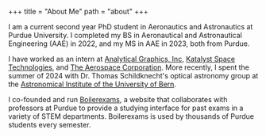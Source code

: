 +++
title = "About Me"
path = "about"
+++

I am a current second year PhD student in Aeronautics and Astronautics at Purdue University. I completed my BS in Aeronautical and Astronautical Engineering (AAE) in 2022, and my MS in AAE in 2023, both from Purdue.

I have worked as an intern at [Analytical Graphics, Inc](https://www.agi.com), [Katalyst Space Technologies](https://www.katalystspace.com), and [The Aerospace Corporation](https://aerospace.org). More recently, I spent the summer of 2024 with Dr. Thomas Schildknecht's optical astronomy group at the [Astronomical Institute of the University of Bern](https://www.aiub.unibe.ch/index_eng.html).

I co-founded and run [Boilerexams](https://boilerexams.com), a website that collaborates with professors at Purdue to provide a studying interface for past exams in a variety of STEM departments. Boilerexams is used by thousands of Purdue students every semester.